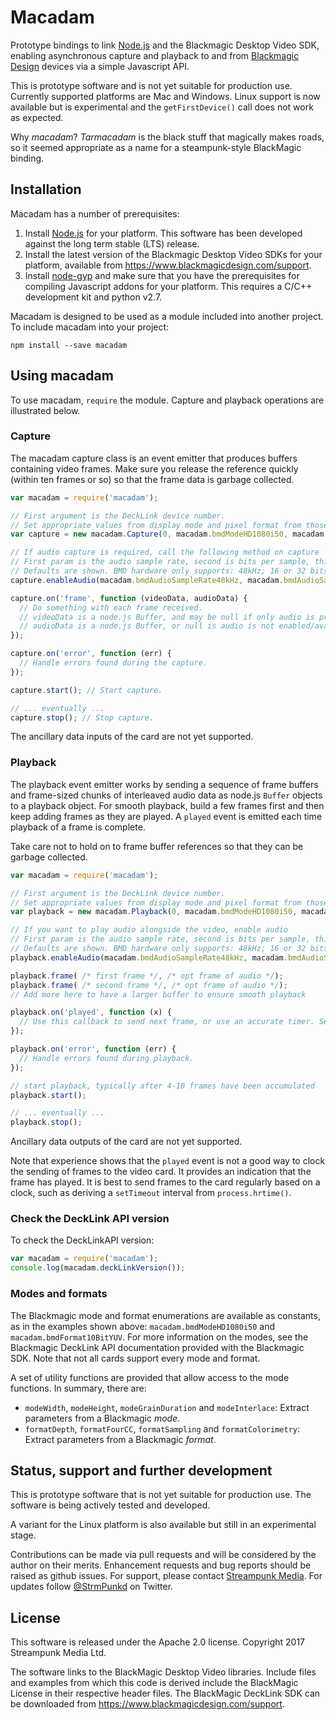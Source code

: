# Macadam

Prototype bindings to link [Node.js](http://nodejs.org/) and the Blackmagic Desktop Video SDK, enabling asynchronous capture and playback to and from [Blackmagic Design](https://www.blackmagicdesign.com/) devices via a simple Javascript API.

This is prototype software and is not yet suitable for production use. Currently supported platforms are Mac and Windows. Linux support is now available but is experimental and the `getFirstDevice()` call does not work as expected.

Why _macadam_? _Tarmacadam_ is the black stuff that magically makes roads, so it seemed appropriate as a name for a steampunk-style BlackMagic binding.

## Installation

Macadam has a number of prerequisites:

1. Install [Node.js](http://nodejs.org/) for your platform. This software has been developed against the long term stable (LTS) release.
2. Install the latest version of the Blackmagic Desktop Video SDKs for your platform, available from https://www.blackmagicdesign.com/support.
3. Install [node-gyp](https://github.com/nodejs/node-gyp) and make sure that you have the prerequisites for compiling Javascript addons for your platform. This requires a C/C++ development kit and python v2.7.

Macadam is designed to be used as a module included into another project. To include macadam into your project:

    npm install --save macadam

## Using macadam

To use macadam, `require` the module. Capture and playback operations are illustrated below.

### Capture

The macadam capture class is an event emitter that produces buffers containing video frames. Make sure you release the reference quickly (within ten frames or so) so that the frame data is garbage collected.

```javascript
var macadam = require('macadam');

// First argument is the DeckLink device number.
// Set appropriate values from display mode and pixel format from those macadam provides.
var capture = new macadam.Capture(0, macadam.bmdModeHD1080i50, macadam.bmdFormat10BitYUV);

// If audio capture is required, call the following method on capture
// First param is the audio sample rate, second is bits per sample, third in number of channels
// Defaults are shown. BMD hardware only supports: 48kHz; 16 or 32 bits; 2, 8 or 16 channels.
capture.enableAudio(macadam.bmdAudioSampleRate48kHz, macadam.bmdAudioSampleType16bitInteger, 2);

capture.on('frame', function (videoData, audioData) {
  // Do something with each frame received.
  // videoData is a node.js Buffer, and may be null if only audio is provided
  // audioData is a node.js Buffer, or null is audio is not enabled/available
});

capture.on('error', function (err) {
  // Handle errors found during the capture.
});

capture.start(); // Start capture.

// ... eventually ...
capture.stop(); // Stop capture.
```

The ancillary data inputs of the card are not yet supported.

### Playback

The playback event emitter works by sending a sequence of frame buffers and frame-sized chunks of interleaved audio data as node.js `Buffer` objects to a playback object. For smooth playback, build a few frames first and then keep adding frames as they are played. A `played` event is emitted each time playback of a frame is complete.

Take care not to hold on to frame buffer references so that they can be garbage collected.

```javascript
var macadam = require('macadam');

// First argument is the DeckLink device number.
// Set appropriate values from display mode and pixel format from those macadam provides.
var playback = new macadam.Playback(0, macadam.bmdModeHD1080i50, macadam.bmdFormat10BitYUV);

// If you want to play audio alongside the video, enable audio
// First param is the audio sample rate, second is bits per sample, third in number of channels
// Defaults are shown. BMD hardware only supports: 48kHz; 16 or 32 bits; 2, 8 or 16 channels.
playback.enableAudio(macadam.bmdAudioSampleRate48kHz, macadam.bmdAudioSampleType16bitInteger, 2);

playback.frame( /* first frame */, /* opt frame of audio */);
playback.frame( /* second frame */, /* opt frame of audio */);
// Add more here to have a larger buffer to ensure smooth playback

playback.on('played', function (x) {
  // Use this callback to send next frame, or use an accurate timer. See note below
});

playback.on('error', function (err) {
  // Handle errors found during playback.
});

// start playback, typically after 4-10 frames have been accumulated
playback.start();

// ... eventually ...
playback.stop();
```

Ancillary data outputs of the card are not yet supported.

Note that experience shows that the `played` event is not a good way to clock the sending of frames to the video card. It provides an indication that the frame has played. It is best to send frames to the card regularly based on a clock, such as deriving a `setTimeout` interval from `process.hrtime()`.

### Check the DeckLink API version

To check the DeckLinkAPI version:

```javascript
var macadam = require('macadam');
console.log(macadam.deckLinkVersion());
```

### Modes and formats

The Blackmagic mode and format enumerations are available as constants, as in the examples
shown above: `macadam.bmdModeHD1080i50` and `macadam.bmdFormat10BitYUV`. For more
information on the modes, see the Blackmagic DeckLink API documentation provided
with the Blackmagic SDK. Note that not all cards support every mode and format.

A set of utility functions are provided that allow access to the mode functions.
In summary, there are:

* `modeWidth`, `modeHeight`, `modeGrainDuration` and `modeInterlace`: Extract
  parameters from a Blackmagic _mode_.
* `formatDepth`, `formatFourCC`, `formatSampling` and `formatColorimetry`: Extract
  parameters from a Blackmagic _format_.

## Status, support and further development

This is prototype software that is not yet suitable for production use. The software is being actively tested and developed.

A variant for the Linux platform is also available but still in an experimental stage.

Contributions can be made via pull requests and will be considered by the author on their merits. Enhancement requests and bug reports should be raised as github issues. For support, please contact [Streampunk Media](http://www.streampunk.media/). For updates follow [@StrmPunkd](https://twitter.com/StrmPunkd) on Twitter.

## License

This software is released under the Apache 2.0 license. Copyright 2017 Streampunk Media Ltd.

The software links to the BlackMagic Desktop Video libraries. Include files and examples from which this code is derived include the BlackMagic License in their respective header files. The BlackMagic DeckLink SDK can be downloaded from https://www.blackmagicdesign.com/support.
